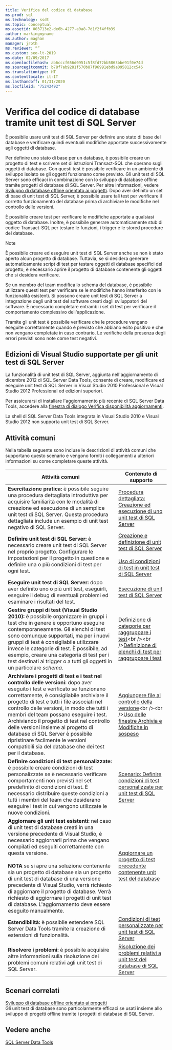 ```yaml
---
title: Verifica del codice di database
ms.prod: sql
ms.technology: ssdt
ms.topic: conceptual
ms.assetid: 003713e2-de6b-4277-a0a8-7d1f2f4ffb39
author: markingmyname
ms.author: maghan
manager: jroth
ms.reviewer: “”
ms.custom: seo-lt-2019
ms.date: 02/09/2017
ms.openlocfilehash: ab6cccf656d0951c5f8fd72bb5863bbe91f0e74d
ms.sourcegitcommit: b78f7ab9281f570b87f96991ebd9a095812cc546
ms.translationtype: HT
ms.contentlocale: it-IT
ms.lasthandoff: 01/31/2020
ms.locfileid: "75243492"
---
```

# <a name="verifying-database-code-by-using-sql-server-unit-tests"></a>Verifica del codice di database tramite unit test di SQL Server

È possibile usare unit test di SQL Server per definire uno stato di base del database e verificare quindi eventuali modifiche apportate successivamente agli oggetti di database.  
  
Per definire uno stato di base per un database, è possibile creare un progetto di test e scrivere set di istruzioni Transact\-SQL che operano sugli oggetti di database. Con questi test è possibile verificare in un ambiente di sviluppo isolato se gli oggetti funzionano come previsto. Gli unit test di SQL Server sono efficaci in combinazione con lo sviluppo di database offline tramite progetti di database di SQL Server. Per altre informazioni, vedere [Sviluppo di database offline orientato ai progetti](../ssdt/project-oriented-offline-database-development.md). Dopo aver definito un set di base di unit test di SQL Server, è possibile usare tali test per verificare il corretto funzionamento del database prima di archiviare le modifiche nel controllo delle versioni.  
  
È possibile creare test per verificare le modifiche apportate a qualsiasi oggetto di database. Inoltre, è possibile generare automaticamente stub di codice Transact\-SQL per testare le funzioni, i trigger e le stored procedure del database.  
  
> [!NOTE]  
> È possibile creare ed eseguire unit test di SQL Server anche se non è stato aperto alcun progetto di database. Tuttavia, se si desidera generare automaticamente script di test per testare oggetti di database specifici del progetto, è necessario aprire il progetto di database contenente gli oggetti che si desidera verificare.  
  
Se un membro del team modifica lo schema del database, è possibile utilizzare questi test per verificare se le modifiche hanno interferito con le funzionalità esistenti. Si possono creare unit test di SQL Server a integrazione degli unit test del software creati dagli sviluppatori del software. È necessario completare entrambi i set di test per verificare il comportamento complessivo dell'applicazione.  
  
Tramite gli unit test è possibile verificare che le procedure vengano eseguite correttamente quando è previsto che abbiano esito positivo e che non vengano completate in caso contrario. Le verifiche della presenza degli errori previsti sono note come test negativi.  
  
## <a name="visual-studio-editions-support-for-sql-server-unit-tests"></a>Edizioni di Visual Studio supportate per gli unit test di SQL Server  
La funzionalità di unit test di SQL Server, aggiunta nell'aggiornamento di dicembre 2012 di SQL Server Data Tools, consente di creare, modificare ed eseguire unit test di SQL Server in Visual Studio 2010 Professional e Visual Studio 2012 Professional ed edizioni superiori.  
  
Per assicurarsi di installare l'aggiornamento più recente di SQL Server Data Tools, accedere alla [finestra di dialogo Verifica disponibilità aggiornamenti](../ssdt/check-for-updates-dialog-box.md).  
  
La shell di SQL Server Data Tools integrata in Visual Studio 2010 e Visual Studio 2012 non supporta unit test di SQL Server.  
  
## <a name="common-tasks"></a>Attività comuni  
Nella tabella seguente sono incluse le descrizioni di attività comuni che supportano questo scenario e vengono forniti i collegamenti a ulteriori informazioni su come completare queste attività.  
  
|Attività comuni|Contenuto di supporto|  
|----------------|----------------------|  
|**Esercitazione pratica:** è possibile seguire una procedura dettagliata introduttiva per acquisire familiarità con le modalità di creazione ed esecuzione di un semplice unit test di SQL Server. Questa procedura dettagliata include un esempio di unit test negativo di SQL Server.|[Procedura dettagliata: Creazione ed esecuzione di uno unit test di SQL Server](../ssdt/walkthrough-creating-and-running-a-sql-server-unit-test.md)|  
|**Definire unit test di SQL Server:** è necessario creare unit test di SQL Server nel proprio progetto. Configurare le impostazioni per il progetto in questione e definire una o più condizioni di test per ogni test.|[Creazione e definizione di unit test di SQL Server](../ssdt/creating-and-defining-sql-server-unit-tests.md)<br /><br />[Uso di condizioni di test in unit test di SQL Server](../ssdt/using-test-conditions-in-sql-server-unit-tests.md)|  
|**Eseguire unit test di SQL Server:** dopo aver definito uno o più unit test, eseguirli, eseguire il debug di eventuali problemi ed esaminare i risultati del test.|[Esecuzione di unit test di SQL Server](../ssdt/running-sql-server-unit-tests.md)|  
|**Gestire gruppi di test (Visual Studio 2010):** è possibile organizzare in gruppi i test che in genere è opportuno eseguire contemporaneamente. Gli elenchi di test sono comunque supportati, ma per i nuovi gruppi di test è consigliabile utilizzare invece le categorie di test. È possibile, ad esempio, creare una categoria di test per i test destinati ai trigger o a tutti gli oggetti in un particolare *schema*.|[Definizione di categorie per raggruppare i test](https://msdn.microsoft.com/library/dd286595(VS.100).aspx)<br /><br />[Definizione di elenchi di test per raggruppare i test](https://msdn.microsoft.com/library/dd286584(VS.100).aspx)|  
|**Archiviare i progetti di test e i test nel controllo delle versioni:** dopo aver eseguito i test e verificato se funzionano correttamente, è consigliabile archiviare il progetto di test e tutti i file associati nel controllo delle versioni, in modo che tutti i membri del team possano eseguire i test. Archiviando il progetto di test nel controllo delle versioni insieme al progetto di database di SQL Server è possibile ripristinare facilmente le versioni compatibili sia del database che dei test per il database.|[Aggiungere file al controllo della versione](https://msdn.microsoft.com/library/ms181374(VS.100).aspx)<br /><br />[Uso delle finestre Archivia e Modifiche in sospeso](https://msdn.microsoft.com/library/ms245462(VS.100).aspx)|  
|**Definire condizioni di test personalizzate:** è possibile creare condizioni di test personalizzate se è necessario verificare comportamenti non previsti nel set predefinito di condizioni di test. È necessario distribuire queste condizioni a tutti i membri del team che desiderano eseguire i test in cui vengono utilizzate le nuove condizioni.|[Scenario: Definire condizioni di test personalizzate per unit test di SQL Server](https://msdn.microsoft.com/library/dd193282(VS.100).aspx)|  
|**Aggiornare gli unit test esistenti:** nel caso di unit test di database creati in una versione precedente di Visual Studio, è necessario aggiornarli prima che vengano compilati ed eseguiti correttamente con questa versione.<br /><br />**NOTA** se si apre una soluzione contenente sia un progetto di database sia un progetto di unit test di database di una versione precedente di Visual Studio, verrà richiesto di aggiornare il progetto di database. Verrà richiesto di aggiornare i progetti di unit test di database. L'aggiornamento deve essere eseguito manualmente.|[Aggiornare un progetto di test precedente contenente unit test del database](../ssdt/upgrade-an-older-test-project-containing-database-unit-tests.md)|  
|**Estendibilità:** è possibile estendere SQL Server Data Tools tramite la creazione di estensioni di funzionalità.|[Condizioni di test personalizzate per unit test di SQL Server](../ssdt/custom-test-conditions-for-sql-server-unit-tests.md)|  
|**Risolvere i problemi:** è possibile acquisire altre informazioni sulla risoluzione dei problemi comuni relativi agli unit test di SQL Server.|[Risoluzione dei problemi relativi a unit test del database di SQL Server](../ssdt/troubleshooting-sql-server-database-unit-testing-issues.md)|  
  
## <a name="related-scenarios"></a>Scenari correlati  
[Sviluppo di database offline orientato ai progetti](../ssdt/project-oriented-offline-database-development.md)  
Gli unit test di database sono particolarmente efficaci se usati insieme allo sviluppo di progetti offline tramite i progetti di database di SQL Server.  
  
## <a name="see-also"></a>Vedere anche  
[SQL Server Data Tools](../ssdt/sql-server-data-tools.md)  
  
